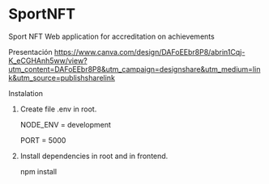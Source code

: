 # SportNFT
Sport NFT Web application for accreditation on achievements

Presentación
https://www.canva.com/design/DAFoEEbr8P8/abrin1Cqj-K_eCGHAnh5ww/view?utm_content=DAFoEEbr8P8&utm_campaign=designshare&utm_medium=link&utm_source=publishsharelink

Instalation	
1. Create file .env in root.
   
	NODE_ENV = development

	PORT = 5000

3. Install dependencies in root and in frontend.
   
	npm install
